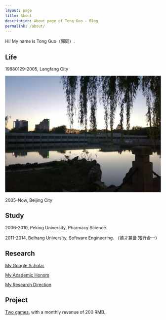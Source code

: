 ```yaml
---
layout: page
title: About
description: About page of Tong Guo - Blog 
permalink: /about/
---
```


Hi! My name is Tong Guo（郭同）. 

## Life

19880129-2005, Langfang City

![huahang](/assets/png/huahang.jpg)

2005-Now, Beijing City

## Study

2006-2010, Peking University, Pharmacy Science.

2011-2014, Beihang University, Software Engineering. （德才兼备 知行合一）

## Research

[My Google Scholar](https://scholar.google.com/citations?user=4J7HYNAAAAAJ)

[My Academic Honors](https://github.com/guotong1988/guotong1988/blob/main/README.md)

[My Research Direction](https://github.com/guotong1988/guotong1988.github.io/blob/main/README.md)

<meta name="google-site-verification" content="8NeXeopl0Y7RpgHgRilAMtTLuzHTNav3LpL8MA7lj1A" />

## Project

[Two games](https://space.bilibili.com/447278957), with a monthly revenue of 200 RMB.
